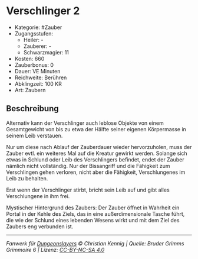 # Verschlinger 2

- Kategorie: #Zauber
- Zugangsstufen:
  - Heiler: -
  - Zauberer: -
  - Schwarzmagier: 11
- Kosten: 660
- Zauberbonus: 0
- Dauer: VE Minuten
- Reichweite: Berühren
- Abklingzeit: 100 KR
- Art: Zaubern

## Beschreibung

Alternativ kann der Verschlinger auch leblose Objekte von einem Gesamtgewicht von bis zu etwa der Hälfte seiner eigenen Körpermasse in seinem Leib verstauen.

Nur um diese nach Ablauf der Zauberdauer wieder hervorzuholen, muss der Zauber evtl. ein weiteres Mal auf die Kreatur gewirkt werden. Solange sich etwas in Schlund oder Leib des Verschlingers befindet, endet der Zauber nämlich nicht vollständig. Nur der Bissangriff und die Fähigkeit zum Verschlingen gehen verloren, nicht aber die Fähigkeit, Verschlungenes im Leib zu behalten.

Erst wenn der Verschlinger stirbt, bricht sein Leib auf und gibt alles Verschlungene in ihm frei.

Mystischer Hintergrund des Zaubers: Der Zauber öffnet in Wahrheit ein Portal in der Kehle des Ziels, das in eine außerdimensionale Tasche führt, die wie der Schlund eines lebenden Wesens wirkt und mit dem Ziel des Zaubers eng verbunden ist.

---

_Fanwerk für [Dungeonslayers](https://www.dungeonslayers.net/) © Christian Kennig | Quelle: Bruder Grimms Grimmoire 6 | Lizenz: [CC-BY-NC-SA 4.0](https://creativecommons.org/licenses/by-nc-sa/4.0/deed.de)_
